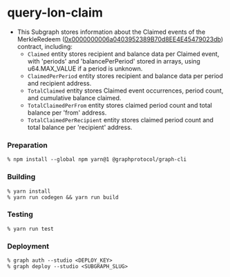 # query-lon-claim

- This Subgraph stores information about the Claimed events of the MerkleRedeem ([0x0000000006a0403952389B70d8EE4E45479023db](https://etherscan.io/address/0x0000000006a0403952389B70d8EE4E45479023db)) contract, including:
  - `Claimed` entity stores recipient and balance data per Claimed event, with 'periods' and 'balancePerPeriod' stored in arrays, using u64.MAX_VALUE if a period is unknown.
  - `ClaimedPerPeriod` entity stores recipient and balance data per period and recipient address.
  - `TotalClaimed` entity stores Claimed event occurrences, period count, and cumulative balance claimed.
  - `TotalClaimedPerFrom` entity stores claimed period count and total balance per 'from' address.
  - `TotalClaimedPerRecipient` entity stores claimed period count and total balance per 'recipient' address.

### Preparation

```shell
% npm install --global npm yarn@1 @graphprotocol/graph-cli
```

### Building

```shell
% yarn install
% yarn run codegen && yarn run build
```

### Testing

```shell
% yarn run test
```

### Deployment

```shell
% graph auth --studio <DEPLOY_KEY>
% graph deploy --studio <SUBGRAPH_SLUG>
```
